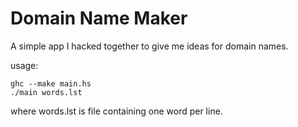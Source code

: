 Domain Name Maker
=================

A simple app I hacked together to give me ideas for domain names.

usage:

    ghc --make main.hs
    ./main words.lst

where words.lst is file containing one word per line.
